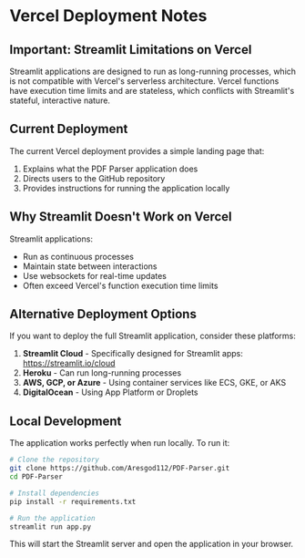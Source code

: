 # Vercel Deployment Notes

## Important: Streamlit Limitations on Vercel

Streamlit applications are designed to run as long-running processes, which is not compatible with Vercel's serverless architecture. Vercel functions have execution time limits and are stateless, which conflicts with Streamlit's stateful, interactive nature.

## Current Deployment

The current Vercel deployment provides a simple landing page that:
1. Explains what the PDF Parser application does
2. Directs users to the GitHub repository
3. Provides instructions for running the application locally

## Why Streamlit Doesn't Work on Vercel

Streamlit applications:
- Run as continuous processes
- Maintain state between interactions
- Use websockets for real-time updates
- Often exceed Vercel's function execution time limits

## Alternative Deployment Options

If you want to deploy the full Streamlit application, consider these platforms:
1. **Streamlit Cloud** - Specifically designed for Streamlit apps: https://streamlit.io/cloud
2. **Heroku** - Can run long-running processes
3. **AWS, GCP, or Azure** - Using container services like ECS, GKE, or AKS
4. **DigitalOcean** - Using App Platform or Droplets

## Local Development

The application works perfectly when run locally. To run it:

```bash
# Clone the repository
git clone https://github.com/Aresgod112/PDF-Parser.git
cd PDF-Parser

# Install dependencies
pip install -r requirements.txt

# Run the application
streamlit run app.py
```

This will start the Streamlit server and open the application in your browser.
